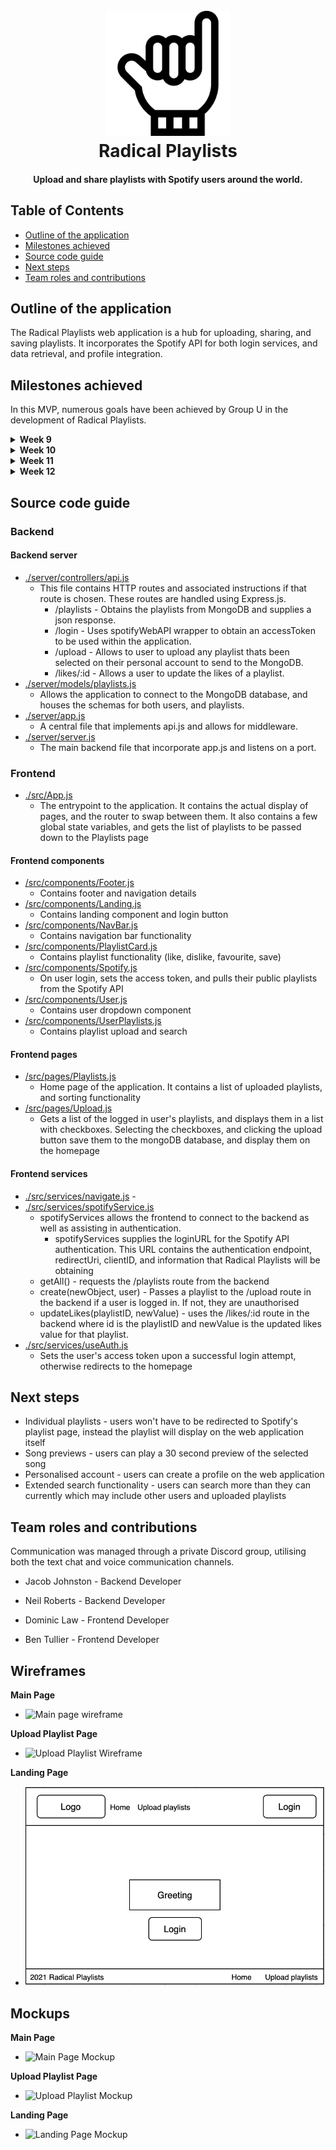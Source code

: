 <h1 align="center">
  <br>
  <img src="./public/logo.png" alt="Radical Playlists" width="200">
  <br>
  Radical Playlists
  <br>
</h1>

<h4 align="center">Upload and share playlists with Spotify users around the world.</h4>

## Table of Contents

* <a href="#outline-of-the-application">Outline of the application</a>
* <a href="#milestones-achieved">Milestones achieved</a>
* <a href="#source-code-guide">Source code guide</a>
* <a href="#next-steps">Next steps</a>
* <a href="#team-roles-and-contributions">Team roles and contributions</a>

## Outline of the application

The Radical Playlists web application is a hub for uploading, sharing, and saving playlists. It incorporates the Spotify API for both login services, and data retrieval, and profile integration.

## Milestones achieved

In this MVP, numerous goals have been achieved by Group U in the development of Radical Playlists.

<details>
<summary><strong>Week 9</strong></summary>

  - Backend
    - Implemented functionality with the Spotify API
    - Implemented Wrapper API for Spotify
    - Implemented Login Authentication with Spotify API

  - Frontend
    - Added Logo
    - Implemented Navigation Bar
    - Added Footer
    - Implemented Playlist Component
    - Implemented Upload Component
    - Added Page Routing
    - Implemented TailwindCSS
</details>

<details>
<summary> <strong>Week 10</strong> </summary>

  - Backend
    - Enabled pulling playlist data from profiles
    - Integrated MongoDB
    - Implemented primitve usage for Spotify playlists
    
  - Frontend
    - Implemented responsive design
    - Displayed username when logged in
    - Login button now removed when the user is logged in
    - Added QOL feature where clicking profile takes the user to their account
    - Refactored playlist display
    - Implemented UserPlaylists component
    - Implemented Upload page
    - Implemented User Component
    - QOL text formatting
</details>

<details>
<summary> <strong>Week 11</strong> </summary>

  - Backend
    - Finished MongoDB integration for playlists with three values in schema
      -  *playlistID*, *Upload Date*, and *Likes*
    - Allowed the application to dyamically pull playlist data from the Spotify servers using the playlistID
    - Allows users to send their playlist to the MongoDB

  - Frontend
    - Added the dropdown menu for sorting playlists
      - *Newest*, *Oldest*, *Ascending Likes*, *Descending Likes*, *Favourites*
    - Made the page responsive to different window sizes
</details>
    
<details>
<summary><strong>Week 12</strong></summary>

  - Backend
    - A user liking a playlist is now stored in MongoDB
    - Likes are pulled from MongoDB and are displayed
    - Added functionality for playlist filtering in the application
      - Playlists are sorted by *newest* on default
    - Changed user schema to include an array of favourited playlists
  - Frontend
    - Search bar component implemented
    - Fixed a minor visual bug where the footer appeared underneath the list of playlists
    - Updated logo and title
    - Removed placeholder playlist image, and instead use the actual playlist image
    - Fixed bug where website would crash if there was no songs in the playlist. 
    - Implemented landing page

</details>

## Source code guide

### Backend

#### Backend server
* <a href="/server/controllers/api.js">./server/controllers/api.js</a> 
  - This file contains HTTP routes and associated instructions if that route is chosen. These routes are handled using Express.js.
    - /playlists - Obtains the playlists from MongoDB and supplies a json response.
    - /login - Uses spotifyWebAPI wrapper to obtain an accessToken to be used within the application.
    - /upload - Allows to user to upload any playlist thats been selected on their personal account to send to the MongoDB.
    - /likes/:id - Allows a user to update the likes of a playlist.
* <a href="/server/models/playlists.js">./server/models/playlists.js</a> 
  - Allows the application to connect to the MongoDB database, and houses the schemas for both users, and playlists.
* <a href="/server/app.js">./server/app.js</a> 
  - A central file that implements api.js and allows for middleware.
* <a href="/server/server.js">./server/server.js</a> 
  - The main backend file that incorporate app.js and listens on a port.

### Frontend
* <a href="/src/App.js/">./src/App.js</a> 
  - The entrypoint to the application. It contains the actual display of pages, and the router to swap between them. It also contains a few global state variables, and gets the list of playlists to be passed down to the Playlists page

#### Frontend components
* <a href="/src/components/Footer.js">/src/components/Footer.js</a> 
  - Contains footer and navigation details
* <a href="/src/components/Landing.js">/src/components/Landing.js</a> 
  - Contains landing component and login button
* <a href="/src/components/NavBar.js">/src/components/NavBar.js</a> 
  - Contains navigation bar functionality
* <a href="/src/components/PlaylistCard.js">/src/components/PlaylistCard.js</a> 
  - Contains playlist functionality (like, dislike, favourite, save)
* <a href="/src/components/Spotify.js">/src/components/Spotify.js</a> 
  - On user login, sets the access token, and pulls their public playlists from the Spotify API 
* <a href="/src/components/User.js">/src/components/User.js</a> 
  - Contains user dropdown component
* <a href="/src/components/UserPlaylists.js">/src/components/UserPlaylists.js</a> 
  - Contains playlist upload and search

#### Frontend pages
* <a href="/src/pages/Playlists.js">/src/pages/Playlists.js</a> 
  - Home page of the application. It contains a list of uploaded playlists, and sorting functionality
* <a href="/src/pages/Upload.js">/src/pages/Upload.js</a>   
  - Gets a list of the logged in user's playlists, and displays them in a list with checkboxes. Selecting the checkboxes, and clicking the upload button save them to the mongoDB database, and display them on the homepage

#### Frontend services
* <a href="/src/services/navigate.js">./src/services/navigate.js</a> - 
* <a href="/src/services/spotifyService.js">./src/services/spotifyService.js</a> 
  - spotifyServices allows the frontend to connect to the backend as well as assisting in authentication.
    - spotifyServices supplies the loginURL for the Spotify API authentication. This URL contains the authentication endpoint, redirectUri, clientID, and information that Radical Playlists will be obtaining
  - getAll() - requests the /playlists route from the backend
  - create(newObject, user) - Passes a playlist to the /upload route in the backend if a user is logged in. If not, they are unauthorised
  - updateLikes(playlistID, newValue) - uses the /likes/:id route in the backend where id is the playlistID and newValue is the updated likes value for that playlist.
* <a href="/src/services/useAuth.js">./src/services/useAuth.js</a> 
  - Sets the user's access token upon a successful login attempt, otherwise redirects to the homepage

## Next steps

* Individual playlists - users won't have to be redirected to Spotify's playlist page, instead the playlist will display on the web application itself
* Song previews - users can play a 30 second preview of the selected song
* Personalised account - users can create a profile on the web application
* Extended search functionality - users can search more than they can currently which may include other users and uploaded playlists

## Team roles and contributions

Communication was managed through a private Discord group, utilising both the text chat and voice communication channels.

* Jacob Johnston - Backend Developer

* Neil Roberts - Backend Developer

* Dominic Law - Frontend Developer

* Ben Tullier - Frontend Developer

## Wireframes
<strong>Main Page</strong>
* <img src="/src/images/wireframe1.png" alt="Main page wireframe">

<strong>Upload Playlist Page</strong>
* <img src="/src/images/wireframe2.png" alt="Upload Playlist Wireframe">

<strong>Landing Page</strong>
* <img src="/src/images/wireframe3.png" alt="Landing Page wireframe"> 

## Mockups
<strong>Main Page</strong>
* <img src="/src/images/mockup1.png" alt="Main Page Mockup">

<strong>Upload Playlist Page</strong>
* <img src="/src/images/mockup2.png" alt="Upload Playlist Mockup">

<strong>Landing Page</strong>
* <img src="/src/images/mockup3.png" alt="Landing Page Mockup">